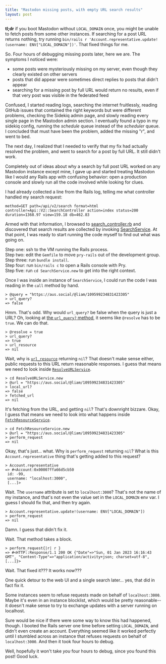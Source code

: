 ```yaml
---
title: "Mastodon missing posts, with empty URL search results"
layout: post
---
```


**tl;dr** if you boot Mastodon without `LOCAL_DOMAIN` once, you might be unable to fetch posts from some other instances. If searching for a post URL returns nothing, try running `bin/rails r 'Account.representative.update!(username: ENV["LOCAL_DOMAIN"])'`. That fixed things for me.

So. Four hours of debugging missing posts later, here we are. The symptoms I noticed were:

- some posts were mysteriously missing on my server, even though they clearly existed on other servers
- posts that did appear were sometimes direct replies to posts that didn't appear
- searching for a missing post by full URL would return no results, even if that very post was visible in the federated feed

Confused, I started reading logs, searching the internet fruitlessly, reading GitHub issues that contained the right keywords but were different problems, checking the Sidekiq admin page, and slowly reading every single page in the Mastodon admin section. I eventually found a typo in my sidekiq config, running the _schedule_ queue instead of the _scheduler_ queue. I concluded that must have been the problem, added the missing "r", and went to bed.

The next day, I realized that I needed to verify that my fix had actually resolved the problem, and went to search for a post by full URL. It still didn't work.

Completely out of ideas about why a search by full post URL worked on any Mastodon instance except mine, I gave up and started treating Mastodon like I would any Rails app with confusing behavior: open a production console and slowly run all the code involved while looking for clues.

I had already collected a line from the Rails log, telling me what controller handled my search request:

```
method=GET path=/api/v2/search format=html controller=Api::V2::SearchController action=index status=200 duration=1368.97 view=159.18 db=462.83
```

Armed with that information, I browsed to [search_controller.rb](https://github.com/mastodon/mastodon/blob/ef4d29c8791086b11f6e36aa121ff5c9b5fa0103/app/controllers/api/v2/search_controller.rb) and discovered that search results are collected by invoking [SearchService](https://github.com/mastodon/mastodon/blob/ef4d29c8791086b11f6e36aa121ff5c9b5fa0103/app/services/search_service.rb). At that point, I was ready to start running the code myself to find out what was going on.

Step one: ssh to the VM running the Rails process.  
Step two: edit the `Gemfile` to move `pry-rails` out of the development group.  
Step three: run `bundle install`.  
Step four: run `bin/rails c` to open a Rails console with Pry.  
Step five: run `cd SearchService.new` to get into the right context.

Once I was inside an instance of `SearchService`, I could run the code I was reading in the `call` method by hand.

```
> @query = "https://aus.social/@liam/109599234831423305"
> url_query? 
=> false
```

Hmm. That's odd. Why would `url_query?` be false when the query is just a URL? Oh, looking at [the `url_query?` method](https://github.com/mastodon/mastodon/blob/ef4d29c8791086b11f6e36aa121ff5c9b5fa0103/app/services/search_service.rb#L75), it seems like `@resolve` has to be `true`. We can do that.

```
> @resolve = true
> url_query?
=> true
> url_resource
=> nil
```

Wait, why is [`url_resource`](https://github.com/mastodon/mastodon/blob/ef4d29c8791086b11f6e36aa121ff5c9b5fa0103/app/services/search_service.rb#L82) returning `nil`? That doesn't make sense either, public requests to this URL return reasonable responses. I guess that means we need to look inside [`ResolveURLService`](https://github.com/mastodon/mastodon/blob/ef4d29c8791086b11f6e36aa121ff5c9b5fa0103/app/services/resolve_url_service.rb). 

```
> cd ResolveURLService.new
> @url = "https://aus.social/@liam/109599234831423305"
> local_url?
=> false
> fetched_url
=> nil
```

It's fetching from the URL, and getting `nil`? That's downright bizzare. Okay, I guess that means we need to look into what happens inside [`FetchResourceService`](https://github.com/mastodon/mastodon/blob/ef4d29c8791086b11f6e36aa121ff5c9b5fa0103/app/services/fetch_resource_service.rb).

```
> cd FetchResourceService.new
> @url = "https://aus.social/@liam/109599234831423305"
> perform_request
=> nil
```

Okay, that's just... what. Why is `perform_request` returning `nil`? What is this `Account.representative` thing that's getting added to this request?

```
> Account.representative
=> #<Account:0x00007ffa66d5cb50
 id: -99,
 username: "localhost:3000",
 [...]>
```

Wait. The `username` attribute is set to `localhost:3000`? That's not the name of my instance, and that's not even the value set in the `LOCAL_DOMAIN` env var. I guess I should fix that, and then try again.

```
> Account.representative.update!(username: ENV["LOCAL_DOMAIN"])
> perform_request
=> nil
```

Damn. I guess that didn't fix it.

Wait. That method takes a block.

```
> perform_request{|r| r }
=> #<HTTP::Response/1.1 200 OK {"Date"=>"Sun, 01 Jan 2023 16:16:43 GMT", "Content-Type"=>"application/activity+json; charset=utf-8", [...]}>
```

Wait. That fixed it??? It works now???

One quick detour to the web UI and a single search later... yes, that did in fact fix it.

Some instances seem to refuse requests made on behalf of `localhost:3000`. Maybe it's even in an instance blocklist, which would be pretty reasonable--it doesn't make sense to try to exchange updates with a server running on localhost.

Sure would be nice if there were some way to know this had happened, though. I booted the Rails server one time before setting `LOCAL_DOMAIN`, and didn't even create an account. Everything seemed like it worked perfectly until I stumbled across an instance that refuses requests on behalf of `localhost:3000`. And then it took four hours to debug.

Well, hopefully it won't take _you_ four hours to debug, since you found this post! Good luck.
